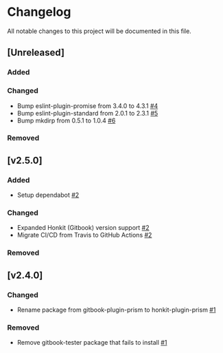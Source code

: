 # Changelog
All notable changes to this project will be documented in this file.

## [Unreleased]

### Added

### Changed
- Bump eslint-plugin-promise from 3.4.0 to 4.3.1 [#4](https://github.com/mziyut/honkit-plugin-prism/pull/4)
- Bump eslint-plugin-standard from 2.0.1 to 2.3.1 [#5](https://github.com/mziyut/honkit-plugin-prism/pull/5)
- Bump mkdirp from 0.5.1 to 1.0.4 [#6](https://github.com/mziyut/honkit-plugin-prism/pull/6)

### Removed

## [v2.5.0]

### Added
- Setup dependabot [#2](https://github.com/mziyut/honkit-plugin-prism/pull/2)

### Changed
- Expanded Honkit (Gitbook) version support [#2](https://github.com/mziyut/honkit-plugin-prism/pull/2)
- Migrate CI/CD from Travis to GitHub Actions [#2](https://github.com/mziyut/honkit-plugin-prism/pull/2)

### Removed

## [v2.4.0]

### Changed
- Rename package from gitbook-plugin-prism to honkit-plugin-prism [#1](https://github.com/mziyut/honkit-plugin-prism/pull/1)

### Removed
- Remove gitbook-tester package that fails to install [#1](https://github.com/mziyut/honkit-plugin-prism/pull/1)

